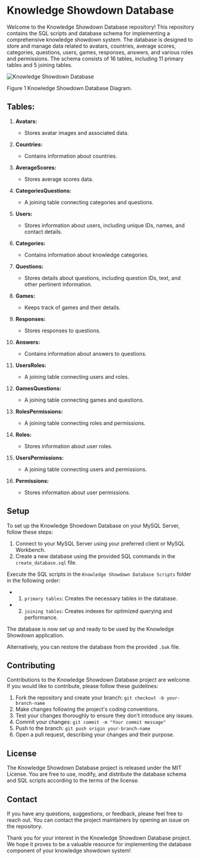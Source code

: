 # Knowledge Showdown Database

Welcome to the Knowledge Showdown Database repository! This repository contains the SQL scripts and database schema for implementing a comprehensive knowledge showdown system. The database is designed to store and manage data related to avatars, countries, average scores, categories, questions, users, games, responses, answers, and various roles and permissions. The schema consists of 16 tables, including 11 primary tables and 5 joining tables.

![Knowledge Showdown Database](https://github.com/BorisPaunovic/Knowledge-Showdown-Database/assets/119711363/e9b2c448-0c60-47af-b1ca-1c8b450eae6d)

Figure 1 Knowledge Showdown Database Diagram.
## Tables:

1. **Avatars:**
   - Stores avatar images and associated data.

2. **Countries:**
   - Contains information about countries.

3. **AverageScores:**
   - Stores average scores data.

4. **CategoriesQuestions:**
   - A joining table connecting categories and questions.

5. **Users:**
   - Stores information about users, including unique IDs, names, and contact details.

6. **Categories:**
   - Contains information about knowledge categories.

7. **Questions:**
   - Stores details about questions, including question IDs, text, and other pertinent information.

8. **Games:**
   - Keeps track of games and their details.

9. **Responses:**
   - Stores responses to questions.

10. **Answers:**
    - Contains information about answers to questions.

11. **UsersRoles:**
    - A joining table connecting users and roles.

12. **GamesQuestions:**
    - A joining table connecting games and questions.

13. **RolesPermissions:**
    - A joining table connecting roles and permissions.

14. **Roles:**
    - Stores information about user roles.

15. **UsersPermissions:**
    - A joining table connecting users and permissions.

16. **Permissions:**
    - Stores information about user permissions.

## Setup

To set up the Knowledge Showdown Database on your MySQL Server, follow these steps:

1. Connect to your MySQL Server using your preferred client or MySQL Workbench.
2. Create a new database using the provided SQL commands in the `create_database.sql` file.

Execute the SQL scripts in the `Knowledge Showdown Database Scripts` folder in the following order:

- 1. `primary tables`: Creates the necessary tables in the database.
- 2. `joining tables`: Creates indexes for optimized querying and performance.
 

The database is now set up and ready to be used by the Knowledge Showdown application.

Alternatively, you can restore the database from the provided `.bak` file.

## Contributing

Contributions to the Knowledge Showdown Database project are welcome. If you would like to contribute, please follow these guidelines:

1. Fork the repository and create your branch: `git checkout -b your-branch-name`
2. Make changes following the project's coding conventions.
3. Test your changes thoroughly to ensure they don't introduce any issues.
4. Commit your changes: `git commit -m "Your commit message"`
5. Push to the branch: `git push origin your-branch-name`
6. Open a pull request, describing your changes and their purpose.

## License

The Knowledge Showdown Database project is released under the MIT License. You are free to use, modify, and distribute the database schema and SQL scripts according to the terms of the license.

## Contact

If you have any questions, suggestions, or feedback, please feel free to reach out. You can contact the project maintainers by opening an issue on the repository.

Thank you for your interest in the Knowledge Showdown Database project. We hope it proves to be a valuable resource for implementing the database component of your knowledge showdown system!
